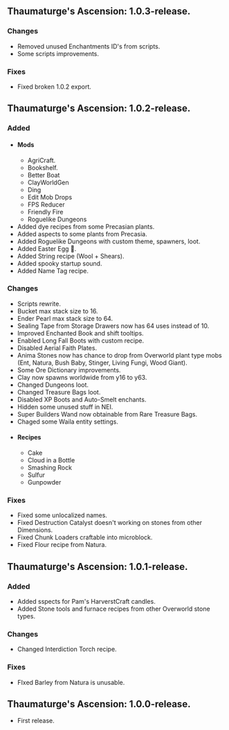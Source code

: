 ## **Thaumaturge's Ascension: 1.0.3-release.**
### **Changes**
- Removed unused Enchantments ID's from scripts.
- Some scripts improvements.
### **Fixes**
- Fixed broken 1.0.2 export.

## **Thaumaturge's Ascension: 1.0.2-release.**
### **Added**
- #### Mods
  - AgriCraft.
  - Bookshelf.
  - Better Boat
  - ClayWorldGen
  - Ding
  - Edit Mob Drops
  - FPS Reducer
  - Friendly Fire
  - Roguelike Dungeons
- Added dye recipes from some Precasian plants.
- Added aspects to some plants from Precasia.
- Added Roguelike Dungeons with custom theme, spawners, loot.
- Added Easter Egg 🙂.
- Added String recipe (Wool + Shears).
- Added spooky startup sound.
- Added Name Tag recipe.
### **Changes**
- Scripts rewrite.
- Bucket max stack size to 16.
- Ender Pearl max stack size to 64.
- Sealing Tape from Storage Drawers now has 64 uses instead of 10.
- Improved Enchanted Book and shift tooltips.
- Enabled Long Fall Boots with custom recipe.
- Disabled Aerial Faith Plates.
- Anima Stones now has chance to drop from Overworld plant type mobs (Ent, Natura, Bush Baby, Stinger, Living Fungi, Wood Giant).
- Some Ore Dictionary improvements.
- Clay now spawns worldwide from y16 to y63.
- Changed Dungeons loot.
- Changed Treasure Bags loot.
- Disabled XP Boots and Auto-Smelt enchants.
- Hidden some unused stuff in NEI.
- Super Builders Wand now obtainable from Rare Treasure Bags.
- Chaged some Waila entity settings.
- #### Recipes 
  - Cake
  - Cloud in a Bottle
  - Smashing Rock
  - Sulfur
  - Gunpowder
### **Fixes**
- Fixed some unlocalized names.
- Fixed Destruction Catalyst doesn't working on stones from other Dimensions.
- Fixed Chunk Loaders craftable into microblock.
- Fixed Flour recipe from Natura.

## **Thaumaturge's Ascension: 1.0.1-release.**
### **Added**
- Added sspects for Pam's HarverstCraft candles.
- Added Stone tools and furnace recipes from other Overworld stone types.
### **Changes**
- Changed Interdiction Torch recipe.
### **Fixes**
- FIxed Barley from Natura is unusable.

## **Thaumaturge's Ascension: 1.0.0-release.**
- First release.
